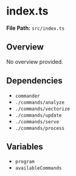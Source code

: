 # index.ts

**File Path:** `src/index.ts`

## Overview

No overview provided.

## Dependencies

- `commander`
- `./commands/analyze`
- `./commands/vectorize`
- `./commands/update`
- `./commands/serve`
- `./commands/process`

## Variables

- `program`
- `availableCommands`

